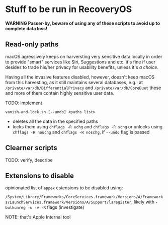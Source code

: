 # Stuff to be run in RecoveryOS

**WARNING Passer-by, beware of using any of these scripts to avoid up to complete data loss!**

## Read-only paths 

macOS agressively keeps on harversting very sensitive data locally in order to provide "smart" services like Siri, Suggestions and etc.
it's fine if user desides to trade his/her privacy for usability benefits, unless it's _a choice_.

Having all the invasive features disabled, however, doesn't keep macOS from this harvesting, as it still maintains several databases, e.g.:
at `/private/var/db/DifferentialPrivacy` and `/private/var/db/CoreDuet`
these and more of them contain highly sensitive user data.
 
TODO: implement

 
`vanish-and-lock.sh [--undo] <paths list>`

- deletes all the data in the specified paths 
- locks them using `chflags -R uchg` and `chflags -R schg` or unlocks using `chflags -R nouchg` and `chflags -R noschg`, if `--undo` flag is passed

## Clearner scripts

TODO: verify, describe


## Extensions to disable

opinionated list of `appex` estensions to be disabled using:

`/System/Library/Frameworks/CoreServices.framework/Versions/A/Frameworks/LaunchServices.framework/Versions/A/Support/lsregister`, likely with  `-bulkunreg -u -v -R` flags (investigate)

NOTE: that's Apple Internal tool
